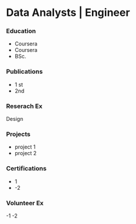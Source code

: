 # Data Analysts | Engineer

### Education
- Coursera
- Coursera
- BSc.


### Publications
- 1 st
- 2nd

### Reserach Ex
Design

### Projects
- project 1
- project 2

### Certifications
- 1
- -2

### Volunteer Ex
-1
-2

